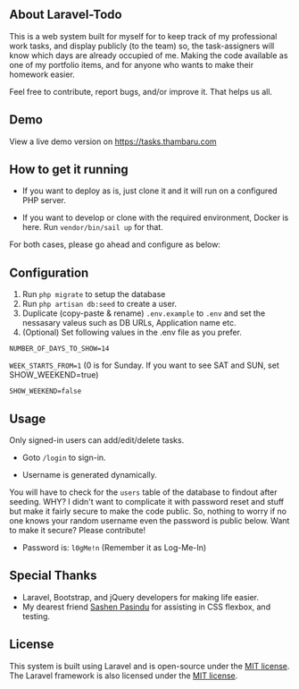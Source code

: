 ## About Laravel-Todo

This is a web system built for myself for to keep track of my professional work tasks, and display publicly (to the team) so, the task-assigners will know which days are already occupied of me. Making the code available as one of my portfolio items, and for anyone who wants to make their homework easier.

Feel free to contribute, report bugs, and/or improve it. That helps us all.

## Demo

View a live demo version on https://tasks.thambaru.com

## How to get it running

- If you want to deploy as is, just clone it and it will run on a configured PHP server.

- If you want to develop or clone with the required environment, Docker is here. Run `vendor/bin/sail up` for that.

For both cases, please go ahead and configure as below:

## Configuration

1. Run `php migrate` to setup the database
1. Run `php artisan db:seed` to create a user.
1. Duplicate (copy-paste & rename) `.env.example` to `.env` and set the nessasary valeus such as DB URLs, Application name etc.
1. (Optional) Set following values in the .env file as you prefer.

`NUMBER_OF_DAYS_TO_SHOW=14`

`WEEK_STARTS_FROM=1` (0 is for Sunday. If you want to see SAT and SUN, set SHOW_WEEKEND=true)

`SHOW_WEEKEND=false`

## Usage

Only signed-in users can add/edit/delete tasks.

- Goto `/login` to sign-in.

- Username is generated dynamically.

You will have to check for the `users` table of the database to findout after seeding.
WHY? I didn't want to complicate it with password reset and stuff but make it fairly secure to make the code public. So, nothing to worry if no one knows your random username even the password is public below. Want to make it secure? Please contribute!

- Password is: `l0gMe!n` (Remember it as Log-Me-In)

## Special Thanks

- Laravel, Bootstrap, and jQuery developers for making life easier.
- My dearest friend [Sashen Pasindu](https://sashen.me) for assisting in CSS flexbox, and testing.

## License

This system is built using Laravel and is open-source under the [MIT license](https://opensource.org/licenses/MIT).
The Laravel framework is also licensed under the [MIT license](https://opensource.org/licenses/MIT).
